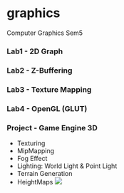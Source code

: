 # graphics
Computer Graphics Sem5

### Lab1 - 2D Graph
### Lab2 - Z-Buffering
### Lab3 - Texture Mapping
### Lab4 - OpenGL (GLUT)
### Project - Game Engine 3D
* Texturing
* MipMapping
* Fog Effect
* Lighting: World Light & Point Light
* Terrain Generation 
* HeightMaps
![](ggengineproject.gif)

